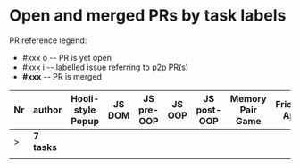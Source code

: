 # Open and merged PRs by task labels


PR reference legend:
 - \#xxx o -- PR is yet open 
 - \#xxx i -- labelled issue referring to p2p PR(s)
 - **\#xxx** -- PR is merged

 Nr  | author | Hooli-style Popup | JS DOM | JS pre-OOP | JS OOP | JS post-OOP | Memory Pair Game | Friends App
--- | --- | --- | --- | --- | --- | --- | --- | ---
 &gt;  | **7 tasks** |  |  |  |  |  |  | 
|   |   |   |   |   |  
